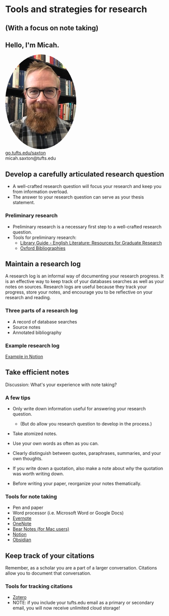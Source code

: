 # Tools and strategies for research
## (With a focus on note taking)


## Hello, I'm Micah.
<img src="./images/saxton_profile.jpg" height=300 style="border-radius: 50%">
<br>
<a href = "https://go.tufts.edu/saxton" target="_blank">go.tufts.edu/saxton</a> 
<br> 
micah.saxton@tufts.edu


## Develop a carefully articulated research question
* A well-crafted research question will focus your research and keep you from information overload.
* The answer to your research question can serve as your thesis statement.

### Preliminary research
* Preliminary research is a necessary first step to a well-crafted research question.
* Tools for preliminary research:
    * [Library Guide - English Literature: Resources for Graduate Research](https://tufts.libapps.com/libguides/admin_c.php?g=769182)
    * [Oxford Bibliographies](http://www.library.tufts.edu/ezproxy/ezproxy.asp?LOCATION=OBO)


## Maintain a research log
A research log is an informal way of documenting your research progress. It is an effective way to keep track of your databases searches as well as your notes on sources. Research logs are useful because they track your progress, store your notes, and encourage you to be reflective on your research and reading.

### Three parts of a research log
* A record of database searches
* Source notes
* Annotated bibliography

### Example research log
[Example in Notion](https://msaxton.notion.site/Sample-Research-Log-5d5743036c394ad184bab74eebf78acd)


## Take efficient notes

Discussion: What's your experience with note taking? 

### A few tips

* Only write down information useful for answering your research question.
    * (But do allow you research question to develop in the process.)

* Take atomized notes.

* Use your own words as often as you can.

* Clearly distinguish between quotes, paraphrases, summaries, and your own thoughts.

* If you write down a quotation, also make a note about *why* the quotation was worth writing down.

* Before writing your paper, reorganize your notes thematically.

### Tools for note taking
* Pen and paper
* Word processor (i.e. Microsoft Word or Google Docs)
* [Evernote](https://evernote.com/)
* [OneNote](https://www.microsoft.com/en-us/microsoft-365/onenote/digital-note-taking-app)
* [Bear Notes (for Mac users)](https://bear.app/)
* [Notion](https://www.notion.so/product)
* [Obsidian](https://obsidian.md/)


## Keep track of your citations
Remember, as a scholar you are a part of a larger conversation. Citations allow you to document that conversation.

### Tools for tracking citations
* [Zotero](https://www.zotero.org/)
* NOTE: if you include your tufts.edu email as a primary or secondary email, you will now receive unlimited cloud storage!